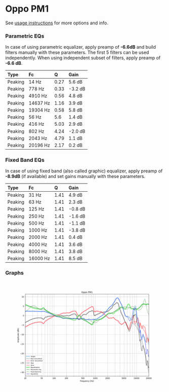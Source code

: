 # Oppo PM1
See [usage instructions](https://github.com/jaakkopasanen/AutoEq#usage) for more options and info.

### Parametric EQs
In case of using parametric equalizer, apply preamp of **-6.6dB** and build filters manually
with these parameters. The first 5 filters can be used independently.
When using independent subset of filters, apply preamp of **-6.6 dB**.

| Type    | Fc       |    Q | Gain    |
|:--------|:---------|:-----|:--------|
| Peaking | 14 Hz    | 0.27 | 5.6 dB  |
| Peaking | 778 Hz   | 0.33 | -3.2 dB |
| Peaking | 4910 Hz  | 0.56 | 4.8 dB  |
| Peaking | 14637 Hz | 1.16 | 3.9 dB  |
| Peaking | 19304 Hz | 0.58 | 5.8 dB  |
| Peaking | 56 Hz    | 5.6  | 1.4 dB  |
| Peaking | 416 Hz   | 5.03 | 2.9 dB  |
| Peaking | 802 Hz   | 4.24 | -2.0 dB |
| Peaking | 2043 Hz  | 4.79 | 1.1 dB  |
| Peaking | 20196 Hz | 2.17 | 0.2 dB  |

### Fixed Band EQs
In case of using fixed band (also called graphic) equalizer, apply preamp of **-8.9dB**
(if available) and set gains manually with these parameters.

| Type    | Fc       |    Q | Gain    |
|:--------|:---------|:-----|:--------|
| Peaking | 31 Hz    | 1.41 | 4.9 dB  |
| Peaking | 63 Hz    | 1.41 | 2.3 dB  |
| Peaking | 125 Hz   | 1.41 | -0.8 dB |
| Peaking | 250 Hz   | 1.41 | -1.6 dB |
| Peaking | 500 Hz   | 1.41 | -1.1 dB |
| Peaking | 1000 Hz  | 1.41 | -3.8 dB |
| Peaking | 2000 Hz  | 1.41 | 0.4 dB  |
| Peaking | 4000 Hz  | 1.41 | 3.6 dB  |
| Peaking | 8000 Hz  | 1.41 | 3.8 dB  |
| Peaking | 16000 Hz | 1.41 | 8.5 dB  |

### Graphs
![](./Oppo%20PM1.png)